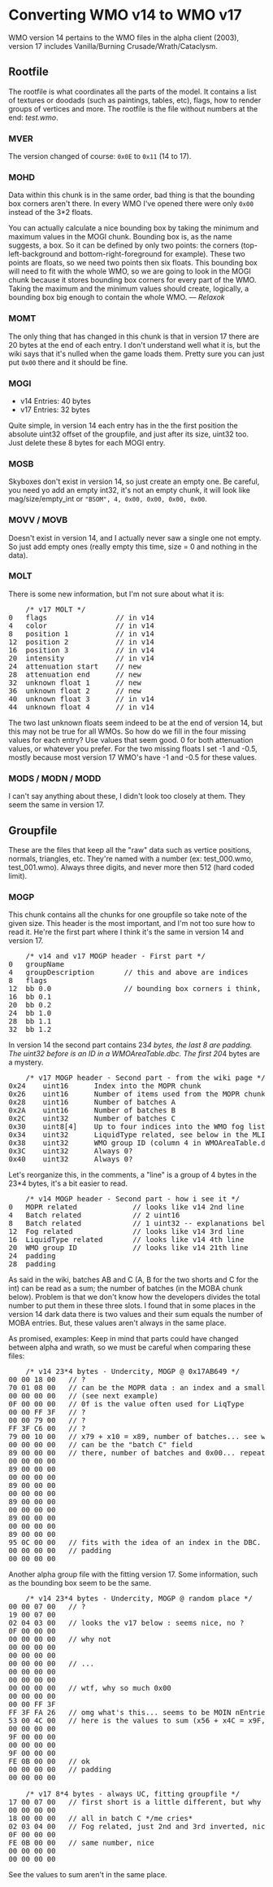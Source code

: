 # Converting WMO v14 to WMO v17 #

WMO version 14 pertains to the WMO files in the alpha client (2003), version 17 includes Vanilla/Burning Crusade/Wrath/Cataclysm.

## Rootfile ##
The rootfile is what coordinates all the parts of the model. It contains a list of textures or doodads (such as paintings, tables, etc), flags, how to render groups of vertices and more. The rootfile is the file without numbers at the end: *test.wmo*.

### MVER ###
The version changed of course: ```0x0E``` to ```0x11``` (14 to 17).

### MOHD ###
Data within this chunk is in the same order, bad thing is that the bounding box corners aren't there. In every WMO I've opened there were only ```0x00``` instead of the 3*2 floats.

You can actually calculate a nice bounding box by taking the minimum and maximum values in the MOGI chunk. Bounding box is, as the name suggests, a box. So it can be defined by only two points: the corners (top-left-background and bottom-right-foreground for example). These two points are floats, so we need two points then six floats. This bounding box will need to fit with the whole WMO, so we are going to look in the MOGI chunk because it stores bounding box corners for every part of the WMO. Taking the maximum and the minimum values should create, logically, a bounding box big enough to contain the whole WMO.
&mdash; *Relaxok*

### MOMT ###
The only thing that has changed in this chunk is that in version 17 there are 20 bytes at the end of each entry. I don't understand well what it is, but the wiki says that it's nulled when the game loads them. Pretty sure you can just put ```0x00``` there and it should be fine.

### MOGI ###
* v14 Entries: 40 bytes
* v17 Entries: 32 bytes

Quite simple, in version 14 each entry has in the the first position the absolute uint32 offset of the groupfile, and just after its size, uint32 too. Just delete these 8 bytes for each MOGI entry.

### MOSB ###
Skyboxes don't exist in version 14, so just create an empty one. Be careful, you need yo add an empty int32, it's not an empty chunk, it will look like mag/size/empty_int or ```"BSOM", 4, 0x00, 0x00, 0x00, 0x00```.

### MOVV / MOVB ###
Doesn't exist in version 14, and I actually never saw a single one not empty. So just add empty ones (really empty this time, size = 0 and nothing in the data).

### MOLT ###
There is some new information, but I'm not sure about what it is:
<pre>
	/* v17 MOLT */
0   flags                // in v14
4   color                // in v14
8   position 1           // in v14
12  position 2           // in v14
16  position 3           // in v14
20  intensity            // in v14
24  attenuation start    // new
28  attenuation end      // new
32  unknown float 1      // new
36  unknown float 2      // new
40  unknown float 3      // in v14
44  unknown float 4      // in v14
</pre>

The two last unknown floats seem indeed to be at the end of version 14, but this may not be true for all WMOs. So how do we fill in the four missing values for each entry? Use values that seem good. 0 for both attenuation values, or whatever you prefer. For the two missing floats I set -1 and -0.5, mostly because most version 17 WMO's have -1 and -0.5 for these values.

### MODS / MODN / MODD ###
I can't say anything about these, I didn't look too closely at them. They seem the same in version 17.

## Groupfile ##
These are the files that keep all the "raw" data such as vertice positions, normals, triangles, etc. They're named with a number (ex: test_000.wmo, test_001.wmo). Always three digits, and never more then 512 (hard coded limit).

### MOGP ###
This chunk contains all the chunks for one groupfile so take note of the given size. This header is the most important, and I'm not too sure how to read it. He're the first part where I think it's the same in version 14 and version 17.

<pre>
	/* v14 and v17 MOGP header - First part */
0   groupName
4   groupDescription       // this and above are indices
8   flags
12  bb 0.0                 // bounding box corners i think, as in MOGI
16  bb 0.1
20  bb 0.2
24  bb 1.0
28  bb 1.1
32  bb 1.2
</pre>

In version 14 the second part contains 23*4 bytes, the last 8 are padding. The uint32 before is an ID in a WMOAreaTable.dbc. The first 20*4 bytes are a mystery.

<pre>
	/* v17 MOGP header - Second part - from the wiki page */
0x24 	uint16 		Index into the MOPR chunk
0x26 	uint16 		Number of items used from the MOPR chunk
0x28 	uint16 		Number of batches A
0x2A 	uint16 		Number of batches B
0x2C 	uint32 		Number of batches C
0x30 	uint8[4] 	Up to four indices into the WMO fog list
0x34 	uint32 		LiquidType related, see below in the MLIQ chunk.
0x38 	uint32 		WMO group ID (column 4 in WMOAreaTable.dbc)
0x3C 	uint32 		Always 0?
0x40 	uint32 		Always 0?
</pre>

Let's reorganize this, in the comments, a "line" is a group of 4 bytes in the 23*4 bytes, it's a bit easier to read.

<pre>
	/* v14 MOGP header - Second part - how i see it */
0   MOPR related             // looks like v14 2nd line
4   Batch related            // 2 uint16
8   Batch related            // 1 uint32 -- explanations below
12  Fog related              // looks like v14 3rd line
16  LiquidType related       // looks like v14 4th line
20  WMO group ID             // looks like v14 21th line
24  padding
28  padding
</pre>

As said in the wiki, batches AB and C (A, B for the two shorts and C for the int) can be read as a sum; the number of batches (in the MOBA chunk below). Problem is that we don't know how the developers divides the total number to put them in these three slots. I found that in some places in the version 14 dark data there is two values and their sum equals the number of MOBA entries. But, these values aren't always in the same place.

As promised, examples: Keep in mind that parts could have changed between alpha and wrath, so we must be careful when comparing these files:

<pre>
	/* v14 23*4 bytes - Undercity, MOGP @ 0x17AB649 */
00 00 18 00   // ?
70 01 08 00   // can be the MOPR data : an index and a small uint16
00 00 00 00   // (see next example)
0F 00 00 00   // 0f is the value often used for LiqType
00 00 FF 3F   // ?
00 00 79 00   // ?
FF 3F C6 00   // ?
79 00 10 00   // x79 + x10 = x89, number of batches... see what i mean ? ;)
00 00 00 00   // can be the "batch C" field
89 00 00 00   // there, number of batches and 0x00... repeated until the end
00 00 00 00
89 00 00 00
00 00 00 00
89 00 00 00
00 00 00 00
89 00 00 00
00 00 00 00
89 00 00 00
00 00 00 00
89 00 00 00
95 0C 00 00   // fits with the idea of an index in the DBC.
00 00 00 00   // padding
00 00 00 00
</pre>

Another alpha group file with the fitting version 17. Some information, such as the bounding box seem to be the same.

<pre>
	/* v14 23*4 bytes - Undercity, MOGP @ random place */
00 00 07 00   // ?
19 00 07 00
02 04 03 00   // looks the v17 below : seems nice, no ?
0F 00 00 00
00 00 00 00   // why not
00 00 00 00
00 00 00 00
00 00 00 00   // ...
00 00 00 00
00 00 00 00
00 00 00 00   // wtf, why so much 0x00
00 00 00 00
00 00 FF 3F
FF 3F FA 26   // omg what's this... seems to be MOIN nEntries o_O
53 00 4C 00   // here is the values to sum (x56 + x4C = x9F, number of MOBA entries)
00 00 00 00
9F 00 00 00
00 00 00 00
9F 00 00 00
FE 0B 00 00   // ok
00 00 00 00   // padding
00 00 00 00
	
	/* v17 8*4 bytes - always UC, fitting groupfile */
17 00 07 00   // first short is a little different, but why the fuck not ?
00 00 00 00
18 00 00 00   // all in batch C */me cries*
02 03 04 00   // Fog related, just 2nd and 3rd inverted, nice :D
0F 00 00 00
FE 0B 00 00   // same number, nice
00 00 00 00
00 00 00 00
</pre>

See the values to sum aren't in the same place.